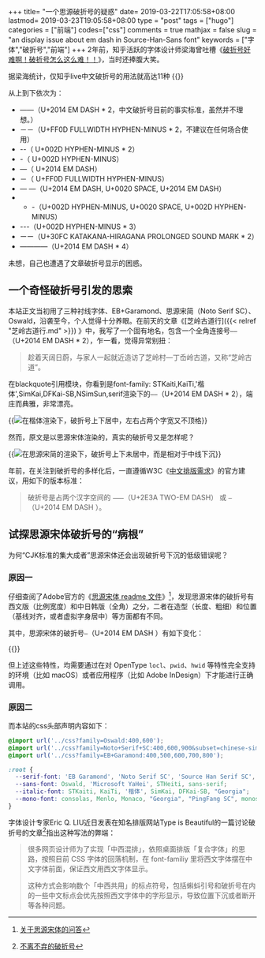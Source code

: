 +++
title= "一个思源破折号的疑惑"
date= 2019-03-22T17:05:58+08:00
lastmod= 2019-03-23T19:05:58+08:00
type = "post"
tags = ["hugo"]
categories = ["前端"]
codes=["css"]
comments = true
mathjax = false
slug = "an display issue about em dash in Source-Han-Sans font"
keywords = ["字体","破折号","前端"]
+++
2年前，知乎活跃的字体设计师梁海曾吐槽《[破折号好难啊！破折号怎么这么难！！](https://zhuanlan.zhihu.com/p/23889364)》，当时还捧腹大笑。

据梁海统计，仅知乎live中文破折号的用法就高达11种
{{<img src="https://ian2.oss-cn-hangzhou.aliyuncs.com/clt6/20190322171500.png" alt="">}}
<!--more-->
从上到下依次为：

-  ——（U+2014 EM DASH * 2，中文破折号目前的事实标准，虽然并不理想。）
-  －－（U+FF0D FULLWIDTH HYPHEN-MINUS * 2，不建议在任何场合使用）
-  --（ U+002D HYPHEN-MINUS * 2）
-  -（ U+002D HYPHEN-MINUS）
-  —（ U+2014 EM DASH）
-  －（ U+FF0D FULLWIDTH HYPHEN-MINUS）
-  — —（U+2014 EM DASH, U+0020 SPACE, U+2014 EM DASH）
-  - -（U+002D HYPHEN-MINUS, U+0020 SPACE, U+002D HYPHEN-MINUS）
-  ---（U+002D HYPHEN-MINUS * 3）
-  ーー（U+30FC KATAKANA-HIRAGANA PROLONGED SOUND MARK * 2）
-  ————（U+2014 EM DASH * 4）

未想，自己也遭遇了文章破折号显示的困惑。

## 一个奇怪破折号引发的思索
本站正文当初用了三种衬线字体、EB+Garamond、思源宋简（Noto Serif  SC）、Oswald，沿袭至今，个人觉得十分养眼。在前天的文章《[芝岭古道行]({{< relref "芝岭古道行.md" >}}) 》中，我写了一个固有地名，包含一个全角连接号`——`（U+2014 EM DASH * 2），乍一看，觉得异常别扭：

>趁着天阔日蔚，与家人一起就近造访了芝岭村—丁岙岭古道，又称“芝岭古道”。

在blackquote引用模块，你看到是font-family: STKaiti,KaiTi,'楷体',SimKai,DFKai-SB,NSimSun,serif渲染下的`——`（U+2014 EM DASH * 2），端庄而典雅，非常漂亮。

{{<img src="https://ian2.oss-cn-hangzhou.aliyuncs.com/clt6/2019-03-22%20at%2017.42.jpg" alt="在楷体渲染下，破折号上下居中，左右占两个字宽又不顶格">}}

然而，原文是以思源宋体渲染的，真实的破折号又是怎样呢？

{{<img src="https://ian2.oss-cn-hangzhou.aliyuncs.com/clt6/2019-03-22%20at%2019.43.jpg" alt="在思源宋简的渲染下，破折号上下未居中，而是相对于中线下沉">}}

年前，在关注到破折号的多样化后，一直遵循W3C《[中文排版需求](https://www.w3.org/TR/clreq/#indication_punctuation_marks)》的官方建议，用如下的版本标准：

> 破折号是占两个汉字空间的 `⸺`（U+2E3A TWO-EM DASH） 或 `—`（U+2014 EM DASH ）。

## 试探思源宋体破折号的“病根”
为何“CJK标准的集大成者”思源宋体还会出现破折号下沉的低级错误呢？

###  原因一

仔细查阅了Adobe官方的《[思源宋体 readme 文件](https://github.com/adobe-fonts/source-han-serif/raw/release/SourceHanSerifReadMe.pdf)》[^1]，发现思源宋体的破折号有西文版（比例宽度）和中日韩版（全角）之分，二者在造型（长度、粗细）和位置（基线对齐，或者虚拟字身居中）等方面都有不同。

其中，思源宋体的破折号`—`（U+2014 EM DASH ）有如下变化：

{{<img src="https://ian2.oss-cn-hangzhou.aliyuncs.com/clt6/2019-03-22%20at%2018.27.jpg" alt="">}}

但上述这些特性，均需要通过在对 OpenType `locl`、`pwid`、`hwid` 等特性完全支持的环境（比如 macOS）或者应用程序（比如 Adobe InDesign）下才能进行正确调用。

###  原因二

而本站的css头部声明内容如下：

```css
@import url('../css?family=Oswald:400,600');
@import url('../css?family=Noto+Serif+SC:400,600,900&subset=chinese-simplified');
@import url('../css?family=EB+Garamond:400,500,600,700,800');

:root {
  --serif-font: 'EB Garamond', 'Noto Serif SC', 'Source Han Serif SC', source-han-serif-sc, FangSong, STFangsong, KaiTi, STKaiti, serif;
  --sans-font: Oswald, 'Microsoft YaHei', STHeiti, sans-serif;
  --italic-font: STKaiti, KaiTi, '楷体', SimKai, DFKai-SB, "Georgia";
  --mono-font: consolas, Menlo, Monaco, "Georgia", "PingFang SC", monospace;
}
```

字体设计专家Eric Q. LIU近日发表在知名排版网站Type is Beautiful的一篇讨论破折号的文章[^2]指出这种写法的弊端：

>很多网页设计师为了实现「中西混排」，依照桌面排版「复合字体」的思路，按照目前 CSS 字体的回落机制，在 font-familiy 里将西文字体摆在中文字体前面，保证西文用西文字体显示。
>
>这种方式会影响数个「中西共用」的标点符号，包括蝌蚪引号和破折号在内的一些中文标点会优先按照西文字体中的字形显示，导致位置下沉或者断开等各种问题。

[^1]: [关于思源宋体的问答](https://thetype.com/2017/04/11961/)
[^2]:[不离不弃的破折号](https://thetype.com/2019/03/14918/)

